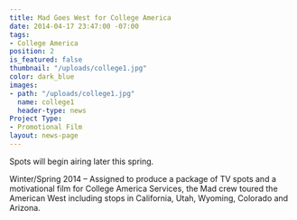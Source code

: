 ```yaml
---
title: Mad Goes West for College America
date: 2014-04-17 23:47:00 -07:00
tags:
- College America
position: 2
is_featured: false
thumbnail: "/uploads/college1.jpg"
color: dark_blue
images:
- path: "/uploads/college1.jpg"
  name: college1
  header-type: news
Project Type:
- Promotional Film
layout: news-page
---
```


Spots will begin airing later this spring.


Winter/Spring 2014 – Assigned to produce a package of TV spots and a motivational film for College America Services, the Mad crew toured the American West including stops in California, Utah, Wyoming, Colorado and Arizona.

